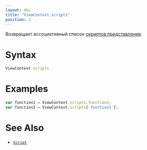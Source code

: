 ```yaml
---
layout: doc
title: "ViewContext.scripts"
position: 2
---
```


Возвращает ассоциативный список [скриптов представления](../../Script/).

# Syntax

```js
ViewContext.scripts
```

# Examples

```js
var function1 = ViewContext.scripts.function1;
var function2 = ViewContext.scripts['function2'];
```

# See Also

* [`Script`](../../Script/)
